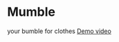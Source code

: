# Mumble
your bumble for clothes
[Demo video](https://drive.google.com/file/d/1DM8ngQ8jWDeW73hNAoW9_DL1zuprcwOz/view?usp=drive_link)
